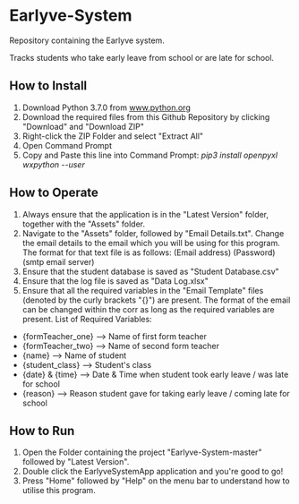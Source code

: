 # Earlyve-System

Repository containing the Earlyve system.

Tracks students who take early leave from school or are late for school.
	

## How to Install
1. Download Python 3.7.0 from www.python.org
2. Download the required files from this Github Repository by clicking "Download" and "Download ZIP"
3. Right-click the ZIP Folder and select "Extract All"
4. Open Command Prompt
5. Copy and Paste this line into Command Prompt: _pip3 install openpyxl wxpython --user_

## How to Operate
1. Always ensure that the application is in the "Latest Version" folder, together with the "Assets" folder.
2. Navigate to the "Assets" folder, followed by "Email Details.txt". 
Change the email details to the email which you will be using for this program.
    The format for that text file is as follows:
	(Email address)
	(Password)
	(smtp email server)
3. Ensure that the student database is saved as "Student Database.csv"
4. Ensure that the log file is saved as "Data Log.xlsx"
5. Ensure that all the required variables in the "Email Template" files (denoted by the curly brackets "{}") are present.
The format of the email can be changed within the corr as long as the required variables are present.
List of Required Variables:
- {formTeacher_one} --> Name of first form teacher
- {formTeacher_two} --> Name of second form teacher
- {name} --> Name of student
- {student_class} --> Student's class
- {date} & {time} --> Date & Time when student took early leave / was late for school
- {reason} --> Reason student gave for taking early leave / coming late for school

## How to Run
1. Open the Folder containing the project "Earlyve-System-master" followed by "Latest Version".
2. Double click the EarlyveSystemApp application and you're good to go!
3. Press "Home" followed by "Help" on the menu bar to understand how to utilise this program.
